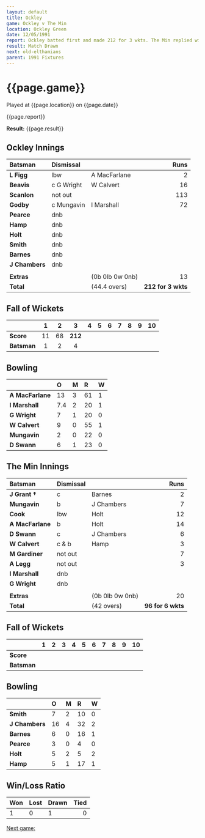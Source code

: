 ```yaml
---
layout: default
title: Ockley
game: Ockley v The Min
location: Ockley Green
date: 12/05/1991
report: Ockley batted first and made 212 for 3 wkts. The Min replied with 96 for 6 wkts
result: Match Drawn
next: old-elthamians
parent: 1991 Fixtures
---
```


# {{page.game}}

Played at {{page.location}} on {{page.date}}

{{page.report}}

**Result:** {{page.result}}

## Ockley Innings

| Batsman | Dismissal |  | Runs |
|:---|:---|---|---:|
| **L Figg** | lbw | A MacFarlane | 2 | 
| **Beavis** | c G Wright | W Calvert | 16 | 
| **Scanlon** | not out |  | 113 | 
| **Godby** | c Mungavin | I Marshall | 72 | 
| **Pearce** | dnb |  |  | 
| **Hamp** | dnb |  |  |
| **Holt** | dnb |  |  | 
| **Smith** | dnb |  |  |
| **Barnes** | dnb |  |  | 
| **J Chambers** | dnb |  |  | 
|  |  |  |  |
| **Extras** | | (0b 0lb 0w 0nb) | 13 | 
| **Total** | | (44.4 overs) | **212 for 3 wkts** | 

## Fall of Wickets

| | 1 | 2 | 3 | 4 | 5 | 6 | 7 | 8 | 9 | 10 |
|---|:---:|:---:|:---:|:---:|:---:|:---:|:---:|:---:|:---:|:---:|
| **Score** | 11 | 68 | **212** |  |  |  |  |  |  |  |
| **Batsman** | 1 | 2 | 4 |  |  |  |  |  |  |  |

## Bowling

| | O | M | R | W |
|---|:---|:---|:---|:---|
| **A MacFarlane** | 13 | 3 | 61 | 1 | 
| **I Marshall** | 7.4 | 2 | 20 | 1 | 
| **G Wright** | 7 | 1 | 20 | 0 | 
| **W Calvert** | 9 | 0 | 55 | 1 | 
| **Mungavin** | 2 | 0 | 22 | 0 |
| **D Swann** | 6 | 1 | 23 | 0 |

## The Min Innings

| Batsman | Dismissal |  | Runs |
|:---|:---|---|---:|
| **J Grant &#8224;** | c | Barnes | 2 | 
| **Mungavin** | b | J Chambers | 7 | 
| **Cook** | lbw | Holt | 12 | 
| **A MacFarlane** | b | Holt | 14 | 
| **D Swann** | c | J Chambers | 6 | 
| **W Calvert** | c & b | Hamp | 3 | 
| **M Gardiner** | not out |  | 7 | 
| **A Legg** | not out |  | 3 | 
| **I Marshall** | dnb |  |  | 
| **G Wright** | dnb |  |  | 
|  |  |  |  |
| **Extras** | | (0b 0lb 0w 0nb) | 20 | 
| **Total** | | (42 overs) | **96 for 6 wkts** | 

## Fall of Wickets

| | 1 | 2 | 3 | 4 | 5 | 6 | 7 | 8 | 9 | 10 |
|---|:---:|:---:|:---:|:---:|:---:|:---:|:---:|:---:|:---:|:---:|
| **Score** |  |  |  |  |  |  |  |  |  |  |
| **Batsman** |  |  |  |  |  |  |  |  |  |  | 

## Bowling

| | O | M | R | W |
|---|:---|:---|:---|:---|
| **Smith** | 7 | 2 | 10 | 0 | 
| **J Chambers** | 16 | 4 | 32 | 2 | 
| **Barnes** | 6 | 0 | 16 | 1 | 
| **Pearce** | 3 | 0 | 4 | 0 |
| **Holt** | 5 | 2 | 5 | 2 |
| **Hamp** | 5 | 1 | 17 | 1 |

## Win/Loss Ratio

| Won | Lost | Drawn | Tied |
|:---|:---|:---|---:|
| 1 | 0 | 1 | 0 |

[Next game:]({{page.next}})